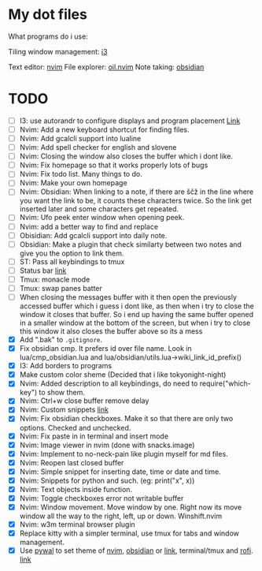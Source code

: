 # My dot files
What programs do i use:

Tiling window management: [i3](https://i3wm.org)

Text editor: [nvim](https://github.com/neovim/neovim)
File explorer: [oil.nvim](https://github.com/stevearc/oil.nvim)
Note taking: [obsidian](https://obsidian.md)

# TODO
- [ ] I3: use autorandr to configure displays and program placement [Link](https://github.com/phillipberndt/autorandr)
- [ ] Nvim: Add a new keyboard shortcut for finding files.
- [ ] Nvim: Add gcalcli support into lualine
- [ ] Nvim: Add spell checker for english and slovene
- [ ] Nvim: Closing the window also closes the buffer which i dont like.
- [ ] Nvim: Fix homepage so that it works properly lots of bugs
- [ ] Nvim: Fix todo list. Many things to do.
- [ ] Nvim: Make your own homepage
- [ ] Nvim: Obsidian: When linking to a note, if there are ščž in the line where you want the link to be, it counts these characters twice. So the link get inserted later and some characters get repeated.
- [ ] Nvim: Ufo peek enter window when opening peek.
- [ ] Nvim: add a better way to find and replace
- [ ] Obisidian: Add gcalcli support into daily note.
- [ ] Obsidian: Make a plugin that check similarty between two notes and give you the option to link them.
- [ ] ST: Pass all keybindings to tmux
- [ ] Status bar [link](https://www.reddit.com/r/i3wm/comments/79m7td/is_there_a_list_of_status_bars/)
- [ ] Tmux: monacle mode
- [ ] Tmux: swap panes batter
- [ ] When closing the messages buffer with <C-w> it then open the previously accessed buffer which i guess i dont like, as then when i try to close the window it closes that buffer. So i end up having the same buffer opened in a smaller window at the bottom of the screen, but when i try to close this window it also closes the buffer above so its a mess
- [x] Add ".bak" to `.gitignore`.
- [x] Fix obsidian cmp. It prefers id over file name. Look in lua/cmp_obsidian.lua and lua/obsidian/utils.lua->wiki_link_id_prefix()
- [x] I3: Add borders to programs
- [x] Make custom color sheme (Decided that i like tokyonight-night)
- [x] Nvim: Added description to all keybindings, do need to require("which-key") to show them.
- [x] Nvim: Ctrl+w close buffer remove delay
- [x] Nvim: Custom snippets [link](https://youtu.be/Y3XWijJgdJs)
- [x] Nvim: Fix obsidian checkboxes. Make it so that there are only two options. Checked and unchecked.
- [x] Nvim: Fix paste in in terminal and insert mode
- [x] Nvim: Image viewer in nvim (done with snacks.image)
- [x] Nvim: Implement to no-neck-pain like plugin myself for md files.
- [x] Nvim: Reopen last closed buffer
- [x] Nvim: Simple snippet for inserting date, time or date and time.
- [x] Nvim: Snippets for python and such. (eg: print("x", x))
- [x] Nvim: Text objects inside function.
- [x] Nvim: Toggle checkboxes error not writable buffer
- [x] Nvim: Window movement. Move window by one. Right now its move window all the way to the right, left, up or down. Winshift.nvim
- [x] Nvim: w3m terminal browser plugin
- [x] Replace kitty with a simpler terminal, use tmux for tabs and window management.
- [x] Use [pywal](https://github.com/uZer/pywal16.nvim) to set theme of [nvim](https://github.com/uZer/pywal16.nvim), [obsidian](https://github.com/poach3r/pywal-obsidianmd) or [link](https://forum.obsidian.md/t/pywal-css-template-for-obsidian/88461), terminal/tmux and [rofi](https://github.com/dylanaraps/pywal/wiki/Customization#rofi). [link](https://github.com/dylanaraps/pywal/wiki/Customization)
